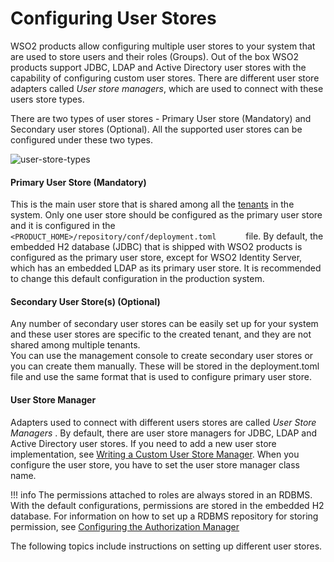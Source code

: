 # Configuring User Stores

WSO2 products allow configuring multiple user stores to your system that
are used to store users and their roles (Groups). Out of the box WSO2
products support JDBC, LDAP and Active Directory user stores with the
capability of configuring custom user stores. There are different user
store adapters called *User store managers*, which are used to connect
with these users store types.

There are two types of user stores - Primary User store (Mandatory) and
Secondary user stores (Optional). All the supported user stores can be
configured under these two types.

![user-store-types](../../assets/img/using-wso2-identity-server/user-store-types.png) 

#### Primary User Store (Mandatory)

This is the main user store that is shared among all the
[tenants](../../administer/introduction-to-multitenancy)
in the system. Only one user store should be configured as the primary
user store and it is configured in the
`         <PRODUCT_HOME>/repository/conf/deployment.toml       ` file. By
default, the embedded H2 database (JDBC) that is shipped with WSO2
products is configured as the primary user store, except for WSO2
Identity Server, which has an embedded LDAP as its primary user store.
It is recommended to change this default configuration in the production
system.

  

#### Secondary User Store(s) (Optional)

Any number of secondary user stores can be easily set up for your system
and these user stores are specific to the created tenant, and they are
not shared among multiple tenants.  
You can use the management console to create secondary user stores or
you can create them manually. These will be stored in the deployment.toml
file and use the same format that is used to configure
primary user store.

  

#### User Store Manager

Adapters used to connect with different users stores are called *User
Store Managers* . By default, there are user store managers for JDBC,
LDAP and Active Directory user stores. If you need to add a new user
store implementation, see [Writing a Custom User Store
Manager](../../using-wso2-identity-server/writing-a-custom-user-store-manager). When you configure the
user store, you have to set the user store manager class name.

!!! info 
    The permissions attached to roles are always stored in an RDBMS. With
    the default configurations, permissions are stored in the embedded H2
    database. For information on how to set up a RDBMS repository for
    storing permission, see [Configuring the Authorization
    Manager](../../administer/configuring-the-authorization-manager)

The following topics include instructions on setting up different user stores.